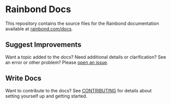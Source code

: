 # Rainbond Docs

This repository contains the source files for the Rainbond documentation available at [rainbond.com/docs](https://rainbond.com/docs).

## Suggest Improvements

Want a topic added to the docs? Need additional details or clarification? See an error or other problem? Please [open an issue](https://github.com/goodrain/rainbond/rainbond-docs/issues).

## Write Docs

Want to contribute to the docs? See [CONTRIBUTING](CONTRIBUTING.md) for details about setting yourself up and getting started.
